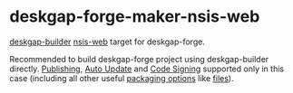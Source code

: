 # deskgap-forge-maker-nsis-web

[deskgap-builder](https://github.com/deskgap-userland/deskgap-builder) [nsis-web](https://deskgap.build/configuration/nsis) target for deskgap-forge.

Recommended to build deskgap-forge project using deskgap-builder directly.
[Publishing](https://www.deskgap.build/configuration/publish),
[Auto Update](https://deskgap.build/auto-update)
and [Code Signing](https://deskgap.build/code-signing) supported only in this case
(including all other useful [packaging options](https://deskgap.build/configuration/configuration) like [files](https://deskgap.build/configuration/configuration#Config-files)). 